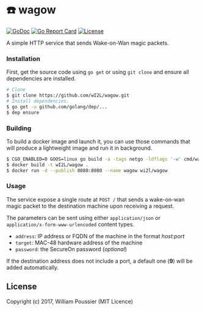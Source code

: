 # :phone: wagow

[![GoDoc](https://godoc.org/github.com/wI2l/wagow?status.svg)](https://godoc.org/github.com/wI2l/wagow) [![Go Report Card](https://goreportcard.com/badge/github.com/wI2L/wagow)](https://goreportcard.com/report/github.com/wI2L/wagow) [![License](https://img.shields.io/badge/license-MIT-blue.svg)](/LICENSE)

A simple HTTP service that sends Wake-on-Wan magic packets.

### Installation

First, get the source code using `go get` or using `git clone` and ensure all dependencies are installed.
```sh
# Clone
$ git clone https://github.com/wI2L/wagow.git
# Install dependencies.
$ go get -u github.com/golang/dep/...
$ dep ensure
```

### Building

To build a docker image and launch it, you can use those commands that will produce a lightweight image and run it in background.

```sh
$ CGO_ENABLED=0 GOOS=linux go build -a -tags netgo -ldflags '-w' cmd/wagow/wagow.go
$ docker build -t wI2L/wagow .
$ docker run -d --publish 8080:8080 --name wagow wi2l/wagow
```

### Usage

The service expose a single route at `POST /` that sends a wake-on-wan magic packet to the destination machine upon receiving a request.

The parameters can be sent using either `application/json` or `application/x-form-www-urlencoded` content types.

   - `address`: IP address or FQDN of the machine in the format _host:port_
   - `target`: MAC-48 hardware address of the machine
   - `password`: the SecureOn password (_optional_)

If the destination address does not include a port, a default one (**9**) will be added automatically.

## License

Copyright (c) 2017, William Poussier (MIT Licence)
